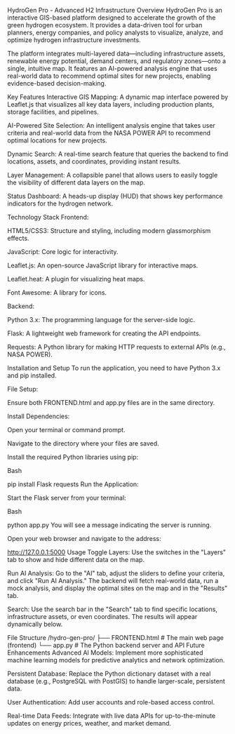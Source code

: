 HydroGen Pro - Advanced H2 Infrastructure
Overview
HydroGen Pro is an interactive GIS-based platform designed to accelerate the growth of the green hydrogen ecosystem. It provides a data-driven tool for urban planners, energy companies, and policy analysts to visualize, analyze, and optimize hydrogen infrastructure investments.

The platform integrates multi-layered data—including infrastructure assets, renewable energy potential, demand centers, and regulatory zones—onto a single, intuitive map. It features an AI-powered analysis engine that uses real-world data to recommend optimal sites for new projects, enabling evidence-based decision-making.

Key Features
Interactive GIS Mapping: A dynamic map interface powered by Leaflet.js that visualizes all key data layers, including production plants, storage facilities, and pipelines.

AI-Powered Site Selection: An intelligent analysis engine that takes user criteria and real-world data from the NASA POWER API to recommend optimal locations for new projects.

Dynamic Search: A real-time search feature that queries the backend to find locations, assets, and coordinates, providing instant results.

Layer Management: A collapsible panel that allows users to easily toggle the visibility of different data layers on the map.

Status Dashboard: A heads-up display (HUD) that shows key performance indicators for the hydrogen network.

Technology Stack
Frontend:

HTML5/CSS3: Structure and styling, including modern glassmorphism effects.

JavaScript: Core logic for interactivity.

Leaflet.js: An open-source JavaScript library for interactive maps.

Leaflet.heat: A plugin for visualizing heat maps.

Font Awesome: A library for icons.

Backend:

Python 3.x: The programming language for the server-side logic.

Flask: A lightweight web framework for creating the API endpoints.

Requests: A Python library for making HTTP requests to external APIs (e.g., NASA POWER).

Installation and Setup
To run the application, you need to have Python 3.x and pip installed.

File Setup:

Ensure both FRONTEND.html and app.py files are in the same directory.

Install Dependencies:

Open your terminal or command prompt.

Navigate to the directory where your files are saved.

Install the required Python libraries using pip:

Bash

pip install Flask requests
Run the Application:

Start the Flask server from your terminal:

Bash

python app.py
You will see a message indicating the server is running.

Open your web browser and navigate to the address:

http://127.0.0.1:5000
Usage
Toggle Layers: Use the switches in the "Layers" tab to show and hide different data on the map.

Run AI Analysis: Go to the "AI" tab, adjust the sliders to define your criteria, and click "Run AI Analysis." The backend will fetch real-world data, run a mock analysis, and display the optimal sites on the map and in the "Results" tab.

Search: Use the search bar in the "Search" tab to find specific locations, infrastructure assets, or even coordinates. The results will appear dynamically below.

File Structure
/hydro-gen-pro/
├── FRONTEND.html    # The main web page (frontend)
└── app.py           # The Python backend server and API
Future Enhancements
Advanced AI Models: Implement more sophisticated machine learning models for predictive analytics and network optimization.

Persistent Database: Replace the Python dictionary dataset with a real database (e.g., PostgreSQL with PostGIS) to handle larger-scale, persistent data.

User Authentication: Add user accounts and role-based access control.

Real-time Data Feeds: Integrate with live data APIs for up-to-the-minute updates on energy prices, weather, and market demand.